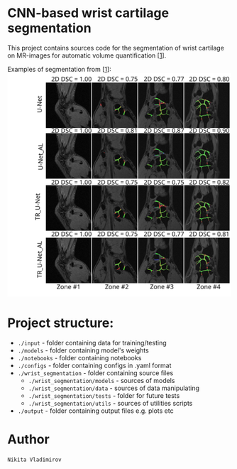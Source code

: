 # CNN-based wrist cartilage segmentation

This project contains sources code for the segmentation of wrist cartilage on MR-images for automatic volume quantification [[1]].

Examples of segmentation from [[1]]:
![examples](img/FIGURE_EXAMPLES2.svg?raw=true "Examples")


# Project structure:
- `./input` - folder containing data for training/testing 
- `./models` - folder containing model's weights
- `./notebooks` - folder containing notebooks
- `./configs` - folder containing configs in .yaml format
- `./wrist_segmentation` - folder containing source files
    - `./wrist_segmentation/models` - sources of models
    - `./wrist_segmentation/data` - sources of data manipulating
    - `./wrist_segmentation/tests` - folder for future tests
    - `./wrist_segmentation/utils` - sources of utilities scripts
- `./output` - folder containing output files e.g. plots etc


# Author
`Nikita Vladimirov` 

[1]: https://arxiv.org/abs/2206.11127